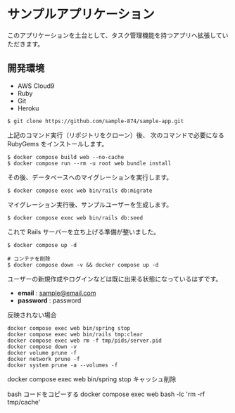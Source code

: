 # サンプルアプリケーション

このアプリケーションを土台として、タスク管理機能を持つアプリへ拡張していただきます。

## 開発環境

- AWS Cloud9
- Ruby
- Git
- Heroku

```
$ git clone https://github.com/sample-874/sample-app.git
```

上記のコマンド実行（リポジトリをクローン）後、
次のコマンドで必要になる RubyGems をインストールします。

```
$ docker compose build web --no-cache
$ docker compose run --rm -u root web bundle install
```

その後、データベースへのマイグレーションを実行します。

```
$ docker compose exec web bin/rails db:migrate
```

マイグレーション実行後、サンプルユーザーを生成します。

```
$ docker compose exec web bin/rails db:seed
```

これで Rails サーバーを立ち上げる準備が整いました。

```
$ docker compose up -d

# コンテナを削除
$ docker compose down -v && docker compose up -d
```

ユーザーの新規作成やログインなどは既に出来る状態になっているはずです。

- **email** : sample@email.com
- **password** : password

反映されない場合

```
docker compose exec web bin/spring stop
docker compose exec web bin/rails tmp:clear
docker compose exec web rm -f tmp/pids/server.pid
docker compose down -v
docker volume prune -f
docker network prune -f
docker system prune -a --volumes -f
```

docker compose exec web bin/spring stop
キャッシュ削除

bash
コードをコピーする
docker compose exec web bash -lc 'rm -rf tmp/cache'
